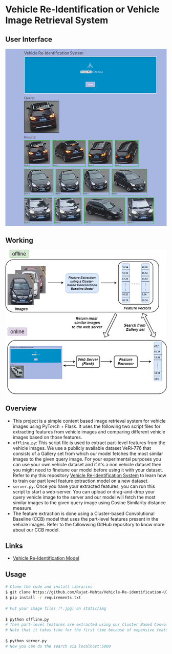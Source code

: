 # Vehicle Re-Identification or Vehicle Image Retrieval System

## User Interface
![User Interface](https://github.com/Rajat-Mehta/Vehicle-Re-identification-UI/blob/master/ui.png)

## Working
![Working](https://github.com/Rajat-Mehta/Vehicle-Re-identification-UI/blob/master/veri_ui.png)

## Overview
- This project is a simple content based image retrieval system for vehicle images using PyTorch + Flask. It uses the following two script files for extracting features from vehicle images and comparing different vehicle images based on those features.
- `offline.py`: This script file is used to extract part-level features from the vehicle images. We use a publicly available dataset VeRi-776 that consists of a Gallery set from which our model fetches the most similar images to the given query image. For your experimental purposes you can use your own vehicle dataset and if it's a non vehicle dataset then you might need to finetune our model before using it with your dataset. Refer to my this repository [Vehicle Re-Identification System](https://github.com/Rajat-Mehta/Vehicle_Reidentification) to learn how to train our part level feature extraction model on a new dataset.
- `server.py`: Once you have your extracted features, you can run this script to start a web-server. You can upload or drag-and-drop your query vehicle image to the server and our model will fetch the most similar images to the given query image using Cosine Similarity distance measure.
- The feature extraction is done using a Cluster-based Convolutional Baseline (CCB) model that uses the part-level features present in the vehicle images. Refer to the followwing GitHub repository to know more about our CCB model.

## Links

- [Vehicle Re-Identification Model](https://github.com/Rajat-Mehta/Vehicle_Reidentification)

## Usage
```bash
# Clone the code and install libraries
$ git clone https://github.com/Rajat-Mehta/Vehicle-Re-identification-UI.git
$ pip install -r requirements.txt

# Put your image files (*.jpg) on static/img

$ python offline.py
# Then part-level features are extracted using our Cluster Based Convolutional Baseline model and saved on static/feature
# Note that it takes time for the first time because of expensive feature extraction step

$ python server.py
# Now you can do the search via localhost:5000
```




